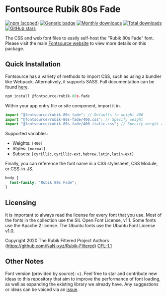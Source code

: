 # Fontsource Rubik 80s Fade

[![npm (scoped)](https://img.shields.io/npm/v/@fontsource/rubik-80s-fade?color=brightgreen)](https://www.npmjs.com/package/@fontsource/rubik-80s-fade) [![Generic badge](https://img.shields.io/badge/fontsource-passing-brightgreen)](https://github.com/fontsource/fontsource) [![Monthly downloads](https://badgen.net/npm/dm/@fontsource/rubik-80s-fade)](https://github.com/fontsource/fontsource) [![Total downloads](https://badgen.net/npm/dt/@fontsource/rubik-80s-fade)](https://github.com/fontsource/fontsource) [![GitHub stars](https://img.shields.io/github/stars/fontsource/fontsource.svg?style=social&label=Star)](https://github.com/fontsource/fontsource/stargazers)

The CSS and web font files to easily self-host the “Rubik 80s Fade” font. Please visit the main [Fontsource website](https://fontsource.org/fonts/rubik-80s-fade) to view more details on this package.

## Quick Installation

Fontsource has a variety of methods to import CSS, such as using a bundler like Webpack. Alternatively, it supports SASS. Full documentation can be found [here](https://fontsource.org/docs/getting-started/introduction).

```javascript
npm install @fontsource/rubik-80s-fade
```

Within your app entry file or site component, import it in.

```javascript
import "@fontsource/rubik-80s-fade"; // Defaults to weight 400
import "@fontsource/rubik-80s-fade/400.css"; // Specify weight
import "@fontsource/rubik-80s-fade/400-italic.css"; // Specify weight and style

```

Supported variables:
- Weights: `[400]`
- Styles: `[normal]`
- Subsets: `[cyrillic,cyrillic-ext,hebrew,latin,latin-ext]`

Finally, you can reference the font name in a CSS stylesheet, CSS Module, or CSS-in-JS.

```css
body {
  font-family: "Rubik 80s Fade";
}
```

## Licensing
It is important to always read the license for every font that you use.
Most of the fonts in the collection use the SIL Open Font License, v1.1. Some fonts use the Apache 2 license. The Ubuntu fonts use the Ubuntu Font License v1.0.

Copyright 2020 The Rubik Filtered Project Authors (https://github.com/NaN-xyz/Rubik-Filtered)
[OFL-1.1](http://scripts.sil.org/OFL)

## Other Notes
Font version (provided by source): `v1`.
Feel free to star and contribute new ideas to this repository that aim to improve the performance of font loading, as well as expanding the existing library we already have. Any suggestions or ideas can be voiced via an [issue](https://github.com/fontsource/fontsource/issues).